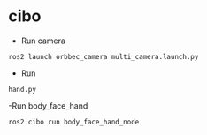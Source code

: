 # cibo
- Run camera
```shell
ros2 launch orbbec_camera multi_camera.launch.py
```
- Run 
```shell
hand.py
```
-Run body_face_hand
```shell
ros2 cibo run body_face_hand_node
```